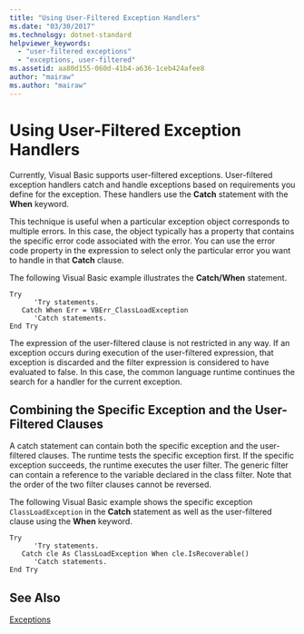 ```yaml
---
title: "Using User-Filtered Exception Handlers"
ms.date: "03/30/2017"
ms.technology: dotnet-standard
helpviewer_keywords: 
  - "user-filtered exceptions"
  - "exceptions, user-filtered"
ms.assetid: aa80d155-060d-41b4-a636-1ceb424afee8
author: "mairaw"
ms.author: "mairaw"
---
```

# Using User-Filtered Exception Handlers
Currently, Visual Basic supports user-filtered exceptions. User-filtered exception handlers catch and handle exceptions based on requirements you define for the exception. These handlers use the **Catch** statement with the **When** keyword.  
  
 This technique is useful when a particular exception object corresponds to multiple errors. In this case, the object typically has a property that contains the specific error code associated with the error. You can use the error code property in the expression to select only the particular error you want to handle in that **Catch** clause.  
  
 The following Visual Basic example illustrates the **Catch/When** statement.  
  
```  
Try  
      'Try statements.  
   Catch When Err = VBErr_ClassLoadException  
      'Catch statements.  
End Try  
```  
  
 The expression of the user-filtered clause is not restricted in any way. If an exception occurs during execution of the user-filtered expression, that exception is discarded and the filter expression is considered to have evaluated to false. In this case, the common language runtime continues the search for a handler for the current exception.  
  
## Combining the Specific Exception and the User-Filtered Clauses  
 A catch statement can contain both the specific exception and the user-filtered clauses. The runtime tests the specific exception first. If the specific exception succeeds, the runtime executes the user filter. The generic filter can contain a reference to the variable declared in the class filter. Note that the order of the two filter clauses cannot be reversed.  
  
 The following Visual Basic example shows the specific exception `ClassLoadException` in the **Catch** statement as well as the user-filtered clause using the **When** keyword.  
  
```  
Try  
      'Try statements.  
   Catch cle As ClassLoadException When cle.IsRecoverable()  
      'Catch statements.  
End Try  
```  

## See Also
[Exceptions](index.md)
